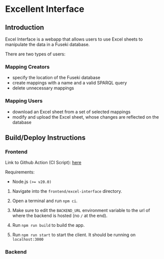 # Excellent Interface

## Introduction

Excel Interface is a webapp that allows users to use Excel sheets to manipulate the data in a Fuseki database.

There are two types of users:

### Mapping Creators

- specify the location of the Fuseki database
- create mappings with a name and a valid SPARQL query
- delete unnecessary mappings

### Mapping Users

- download an Excel sheet from a set of selected mappings
- modify and upload the Excel sheet, whose changes are reflected on the database

## Build/Deploy Instructions

### Frontend

Link to Github Action (CI Script): [here](https://github.com/dinoplane/CS130Project/blob/main/.github/workflows/node.js.yml)

Requirements:

- Node.js `(>= v20.0)`

1. Navigate into the `frontend/excel-interface` directory.

2. Open a terminal and run `npm ci`.

3. Make sure to edit the `BACKEND_URL` environment variable to the url of where the backend is hosted (no `/` at the end).

4. Run `npm run build` to build the app.

5. Run `npm run start` to start the client. It should be running on `localhost:3000`

### Backend
